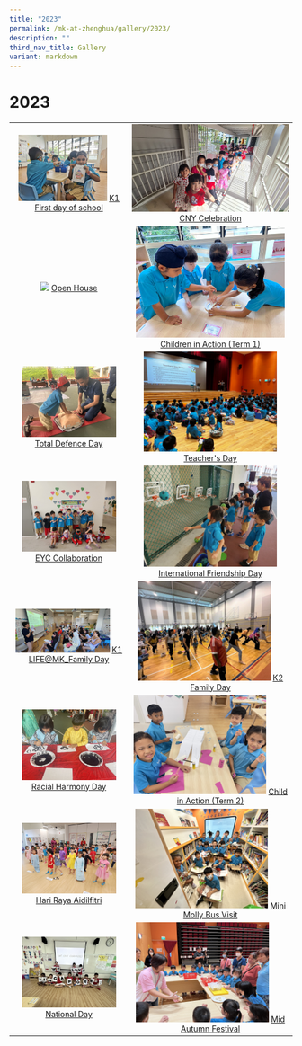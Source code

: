 ```yaml
---
title: "2023"
permalink: /mk-at-zhenghua/gallery/2023/
description: ""
third_nav_title: Gallery
variant: markdown
---
```

# 2023

|                 |                                     |
|:-------------:|:----------------:|
|<img style="width:80%" src="/images/Children%20in%20Action.jpeg"> <a href="https://photos.app.goo.gl/PyKMPJCmrF9AcY4q8" target="_blank"> K1 First day of school</a> | <img style="width:100%;margin-right:190px;" src="/images/20230120_105708.jpeg"> <a href="https://photos.app.goo.gl/rnBk7s4tf6dJwfVY6" target="_blank"> CNY Celebration</a> 
|<img style="width:86%" src="/images/MK-Open%20House.jpg"> <a href="https://photos.app.goo.gl/Led4RMDx9iV1CsLz9" target="_blank"> Open House</a> | <img style="width:95%" src="/images/children%20in%20action%20term%201.jpeg"> <a href="https://photos.app.goo.gl/isaJiqYZo3LzR4WPA" target="_blank"> Children in Action (Term 1)</a> 
|<img style="width:85%" src="/images/total%20defence%20day.JPG"> <a href="https://photos.app.goo.gl/LcUkQk4VymNPwNDA7" target="_blank"> Total Defence Day</a>|<img style="width:85%" src="/images/MK%20Photos/teachers__day_2023.jpeg"> <a href="https://photos.app.goo.gl/gea86tZ71pH2HZVg6" target="_blank"> Teacher's Day</a>
|<img style="width:85%" src="/images/MK%20Photos/eyc-mk.jpg"> <a href="https://photos.app.goo.gl/KSMLzsiicTs4KFAYA" target="_blank"> EYC Collaboration</a>|<img style="width:85%" src="/images/MK%20Photos/ifd-mk.jpg"> <a href="https://photos.app.goo.gl/robKsCiYPSMRex8f9" target="_blank"> International Friendship Day</a>
|<img style="width:85%" src="/images/MK%20Photos/k1-life.jpg"> <a href="https://photos.app.goo.gl/vkfXMtTdjsLJ4Djc8" target="_blank"> K1 LIFE@MK_Family Day</a>|<img style="width:85%" src="/images/MK%20Photos/k2-family-day.jpeg"> <a href="https://photos.app.goo.gl/robKsCiYPSMRex8f9" target="_blank"> K2 Family Day</a>
|<img style="width:85%" src="/images/MK%20Photos/RHD__6_.JPG"> <a href="https://photos.app.goo.gl/MWb4ZppmQKvZj6L57" target="_blank"> Racial Harmony Day</a>|<img style="width:85%" src="/images/MK%20Photos/CIA_Term_2__6_.JPG"> <a href="https://photos.app.goo.gl/swTbRsK51LpU2h1A8" target="_blank"> Child in Action (Term 2)</a>
|<img style="width:85%" src="/images/MK%20Photos/hari_raya_2023.jpg"> <a href="https://photos.app.goo.gl/Es2tJrdKgpke5sF3A" target="_blank"> Hari Raya Aidilfitri</a>|<img style="width:85%" src="/images/MK%20Photos/Mini_Molly_Bus_Visit__4_.JPG"> <a href="https://photos.app.goo.gl/rrjZ89MDVv5269XM8" target="_blank"> Mini Molly Bus Visit</a>
|<img style="width:85%" src="/images/MK%20Photos/ND__4_.JPG"> <a href="https://photos.app.goo.gl/Es2tJrdKgpke5sF3A" target="_blank"> National Day</a>|<img style="width:85%" src="/images/MK%20Photos/IMG_0249.JPG"> <a href="https://photos.app.goo.gl/FgiigNd8VjFKeY7W9" target="_blank"> Mid Autumn Festival</a>


